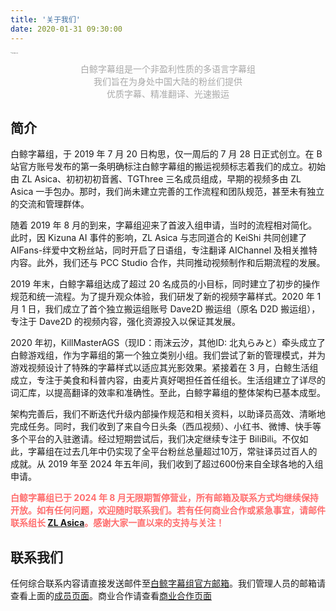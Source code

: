 ```yaml
---
title: '关于我们'
date: 2020-01-31 09:30:00
---
```


<img src="https://s2.loli.net/2024/01/17/CGeZhq1FYovxz2p.jpg" style="zoom:10%;" alt="白鲸字幕组-头像" loading="lazy">

<div style="color: #A9A9A9; margin-top: 1em; text-align: center;">白鲸字幕组是一个非盈利性质的多语言字幕组<br>我们旨在为身处中国大陆的粉丝们提供<br>优质字幕、精准翻译、光速搬运</div>

## 简介

白鲸字幕组，于 2019 年 7 月 20 日构思，仅一周后的 7 月 28 日正式创立。在 B 站官方账号发布的第一条明确标注白鲸字幕组的搬运视频标志着我们的成立。初始由 ZL Asica、初初初初音酱、TGThree 三名成员组成，早期的视频多由 ZL Asica 一手包办。那时，我们尚未建立完善的工作流程和团队规范，甚至未有独立的交流和管理群体。

随着 2019 年 8 月的到来，字幕组迎来了首波入组申请，当时的流程相对简化。此时，因 Kizuna AI 事件的影响，ZL Asica 与志同道合的 KeiShi 共同创建了 AIFans-绊爱中文粉丝站，同时开启了日语组，专注翻译 AIChannel 及相关推特内容。此外，我们还与 PCC Studio 合作，共同推动视频制作和后期流程的发展。

2019 年末，白鲸字幕组达成了超过 20 名成员的小目标，同时建立了初步的操作规范和统一流程。为了提升观众体验，我们研发了新的视频字幕样式。2020 年 1 月 1 日，我们成立了首个独立搬运组账号 Dave2D 搬运组（原名 D2D 搬运组），专注于 Dave2D 的视频内容，强化资源投入以保证其发展。

2020 年初，KillMasterAGS（现ID：雨沫云汐，其他ID: 北丸らみと）牵头成立了白鲸游戏组，作为字幕组的第一个独立类别小组。我们尝试了新的管理模式，并为游戏视频设计了特殊的字幕样式以适应其光影效果。紧接着在 3 月，白鲸生活组成立，专注于美食和科普内容，由麦片真好喝担任首任组长。生活组建立了详尽的词汇库，以提高翻译的效率和准确性。至此，白鲸字幕组的整体架构已基本成型。

架构完善后，我们不断迭代升级内部操作规范和相关资料，以助译员高效、清晰地完成任务。同时，我们收到了来自今日头条（西瓜视频）、小红书、微博、快手等多个平台的入驻邀请。经过短期尝试后，我们决定继续专注于 BiliBili。不仅如此，字幕组在过去几年中仍实现了全平台粉丝总量超过10万，常驻译员过百人的成就。从 2019 年至 2024 年五年间，我们收到了超过600份来自全球各地的入组申请。

<div style="color: #ff6e6eff; font-weight: bold;">白鲸字幕组已于 2024 年 8 月无限期暂停营业，所有邮箱及联系方式均继续保持开放。如有任何问题，欢迎随时联系我们。若有任何商业合作或紧急事宜，请邮件联系组长 <a href="mailto:zl@zla.app">ZL Asica</a>。感谢大家一直以来的支持与关注！</div>

## 联系我们

任何综合联系内容请直接发送邮件至<a href="mailto:admin@belugasubs.com" target="_blank" title="白鲸字幕组官方邮箱">白鲸字幕组官方邮箱</a>。我们管理人员的邮箱请查看上面的<a href="/members" title="白鲸字幕组官方邮箱">成员页面</a>。商业合作请查看<a href="/business" title="白鲸字幕组官方邮箱">商业合作页面</a>
